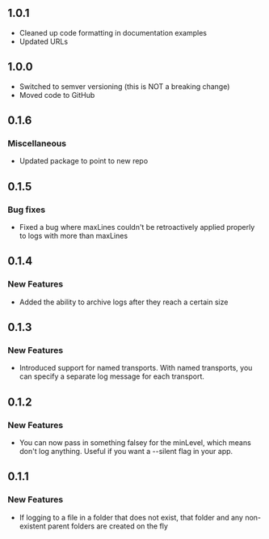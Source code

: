 ## 1.0.1
* Cleaned up code formatting in documentation examples
* Updated URLs

## 1.0.0
* Switched to semver versioning (this is NOT a breaking change)
* Moved code to GitHub

## 0.1.6

### Miscellaneous
* Updated package to point to new repo

## 0.1.5

### Bug fixes
* Fixed a bug where maxLines couldn't be retroactively applied properly to logs with more than maxLines

## 0.1.4

### New Features
* Added the ability to archive logs after they reach a certain size

## 0.1.3

### New Features
* Introduced support for named transports. With named transports, you can specify a separate log message for each transport.

## 0.1.2

### New Features
* You can now pass in something falsey for the minLevel, which means don't log anything. Useful if you want a --silent flag in your app.

## 0.1.1

### New Features
* If logging to a file in a folder that does not exist, that folder and any non-existent parent folders are created on the fly
